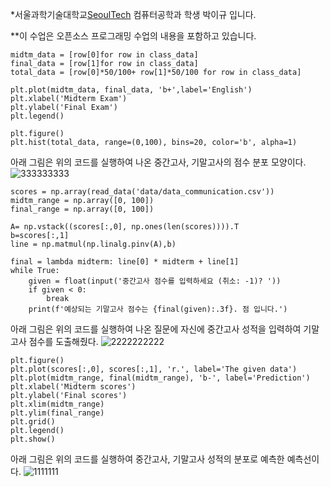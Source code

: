 *서울과학기술대학교[SeoulTech](http://seoultech.ac.kr/) 컴퓨터공학과 학생 박이규 입니다.

**이 수업은 오픈소스 프로그래밍 수업의 내용을 포함하고 있습니다.

    midtm_data = [row[0]for row in class_data]
    final_data = [row[1]for row in class_data]
    total_data = [row[0]*50/100+ row[1]*50/100 for row in class_data]

    plt.plot(midtm_data, final_data, 'b+',label='English')
    plt.xlabel('Midterm Exam')
    plt.ylabel('Final Exam')
    plt.legend()

    plt.figure()
    plt.hist(total_data, range=(0,100), bins=20, color='b', alpha=1)


아래 그림은 위의 코드를 실행하여 나온 중간고사, 기말고사의 점수 분포 모양이다.
![333333333](https://user-images.githubusercontent.com/61642764/146812137-82f1f705-a53d-4ce4-8a48-2afcf930dcd0.PNG)


    scores = np.array(read_data('data/data_communication.csv'))
    midtm_range = np.array([0, 100])
    final_range = np.array([0, 100])
                                                 
    A= np.vstack((scores[:,0], np.ones(len(scores)))).T
    b=scores[:,1]
    line = np.matmul(np.linalg.pinv(A),b)
    
    final = lambda midterm: line[0] * midterm + line[1]
    while True:
        given = float(input('중간고사 점수를 입력하세요 (취소: -1)? '))
        if given < 0:
            break
        print(f'예상되는 기말고사 점수는 {final(given):.3f}. 점 입니다.')

아래 그림은 위의 코드를 실행하여 나온 질문에 자신에 중간고사 성적을 입력하여 기말고사 점수를 도출해줬다.
![2222222222](https://user-images.githubusercontent.com/61642764/146810058-824cc47c-f298-4af6-b958-44c7a427761e.PNG)

    plt.figure()
    plt.plot(scores[:,0], scores[:,1], 'r.', label='The given data')
    plt.plot(midtm_range, final(midtm_range), 'b-', label='Prediction')
    plt.xlabel('Midterm scores')
    plt.ylabel('Final scores')
    plt.xlim(midtm_range)
    plt.ylim(final_range)
    plt.grid()
    plt.legend()
    plt.show()

아래 그림은 위의 코드를 실행하여 중간고사, 기말고사 성적의 분포로 예측한 예측선이다. 
![1111111](https://user-images.githubusercontent.com/61642764/146810009-149a5727-f292-4c7f-9b58-403eeb1edbdc.PNG)
